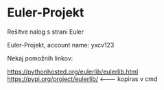 # Euler-Projekt
Rešitve nalog s strani Euler


Euler-Projekt, account name: yxcv123






Nekaj pomožnih linkov:

https://pythonhosted.org/eulerlib/eulerlib.html
https://pypi.org/project/eulerlib/ <--- kopiras v cmd
